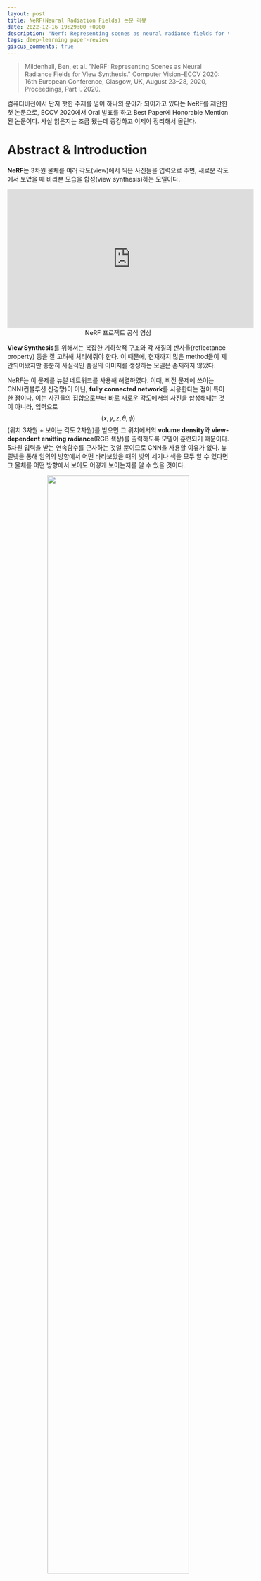 ```yaml
---
layout: post
title: NeRF(Neural Radiation Fields) 논문 리뷰
date: 2022-12-16 19:29:00 +0900
description: "Nerf: Representing scenes as neural radiance fields for view synthesis."
tags: deep-learning paper-review
giscus_comments: true
---
```


>Mildenhall, Ben, et al. "NeRF: Representing Scenes as Neural Radiance Fields for View Synthesis." Computer Vision–ECCV 2020: 16th European Conference, Glasgow, UK, August 23–28, 2020, Proceedings, Part I. 2020.

컴퓨터비전에서 단지 핫한 주제를 넘어 하나의 분야가 되어가고 있다는 NeRF를 제안한 첫 논문으로, ECCV 2020에서 Oral 발표를 하고 Best Paper에 Honorable Mention된 논문이다. 사실 읽은지는 조금 됐는데 종강하고 이제야 정리해서 올린다.

# Abstract & Introduction
**NeRF**는 3차원 물체를 여러 각도(view)에서 찍은 사진들을 입력으로 주면, 새로운 각도에서 보았을 때 바라본 모습을 합성(view synthesis)하는 모델이다.

<p align="center">
<iframe width="560" height="315" src="https://www.youtube.com/embed/JuH79E8rdKc" title="YouTube video player" frameborder="0" allow="accelerometer; autoplay; clipboard-write; encrypted-media; gyroscope; picture-in-picture" allowfullscreen></iframe>
<br>
NeRF 프로젝트 공식 영상
</p>

**View Synthesis**를 위해서는 복잡한 기하학적 구조와 각 재질의 반사율(reflectance property) 등을 잘 고려해 처리해줘야 한다. 이 때문에, 현재까지 많은 method들이 제안되어왔지만 충분히 사실적인 품질의 이미지를 생성하는 모델은 존재하지 않았다.

NeRF는 이 문제를 뉴럴 네트워크를 사용해 해결하였다. 이때, 비전 문제에 쓰이는 CNN(컨볼루션 신경망)이 아닌, **fully connected network**를 사용한다는 점이 특이한 점이다. 이는 사진들의 집합으로부터 바로 새로운 각도에서의 사진을 합성해내는 것이 아니라, 입력으로 $$(x, y, z, \theta, \phi)$$ (위치 3차원 + 보이는 각도 2차원)를 받으면 그 위치에서의 **volume density**와 **view-dependent emitting radiance**(RGB 색상)를 출력하도록 모델이 훈련되기 때문이다. 5차원 입력을 받는 연속함수를 근사하는 것일 뿐이므로 CNN을 사용할 이유가 없다. 뉴럴넷을 통해 임의의 방향에서 어떤 바라보았을 때의 빛의 세기나 색을 모두 알 수 있다면 그 물체를 어떤 방향에서 보아도 어떻게 보이는지를 알 수 있을 것이다.

<p align="center" style="color:gray">
<img src="/assets/img/NeRF/fig1.jpeg" width="80%"/>
</p>

NeRF를 훈련시킨 후에 새로운 각도에서 보는 모습을 합성하는 과정은 다음과 같다. 
1. 3차원 공간 상의 점들을 샘플링한 후,
2. 각 점의 좌표와 그 점에서 물체를 바라보는 각도를 NeRF에 입력으로 넣어준 후
3. 출력으로 나온 색깔과 density를 사용해, classical한 렌더링 방법으로 2D 이미지를 구성해 낸다.

이때 volume rendering이라는 문제 자체가 특성상 미분가능할 수밖에 없기 떄문에, 경사하강법(gradient descent)을 사용해 입력 이미지와, NeRF가 렌더링한 이미지 사이의 차이를 최소화하는 방식으로 트레이닝을 하면 된다.

<p align="center" style="color:gray">
<img src="/assets/img/NeRF/fig2.jpeg" width="80%"/><br>
Overall pipeline
</p>

NeRF의 장점은 3차원 공간에 대한 정보를 voxel(픽셀의 3차원 버전)에 저장하는 것이 아니라 뉴럴넷의 가중치로써 저장하기 떄문에 저장공간을 획기적으로 줄일 수 있다는 것이다. 또한, NeRF는 기존의 SOTA(state-of-the-art) 모델과 비교하여 정성적/정량적으로 더 좋은 성능을 보이는 것으로 확인되었다.

# NeRF의 아키텍처
앞서 언급했듯이 NeRF는 5D vector-valued function을 MLP로 근사하여 사용한다. 이는

$$F_\Theta : (\mathbf{x, d}) \mapsto (\mathbf{c}, \sigma)$$

로 표현할 수 있다. 여기서 $$\mathbf{x}=(x, y, z)$$는 3차원 위치, $$d$$는 바라보는 각도 $$(\theta, \phi)$$를 3차원 단위벡터로 나타낸 것이며 출력 $$c$$는 색깔(RGB), $$\sigma$$는 volume density를 나타낸다. 

주의해야 할 것이, $$(x, y, z)$$는 보는 위치, 즉 관찰자의 위치가 아니라 **"관찰당하는 점"의 좌표**라는 것이다. 따라서 volume density $$\sigma$$는 해당 지점의 성질이므로 위치에만 의존하는 함수인 반면, $$c$$는 위치와 각도에 모두 의존하게 된다. 바라보는 각도에 따라서 반사율 등의 효과로 색깔이 달라질 수 있기 때문이다. 이를 고려하기 위해서 NeRF는 아래와 같은 아키텍처를 가진다.

<p align="center" style="color:gray">
<img src="/assets/img/NeRF/fig3.png" width="80%"/>
<br>
NeRF의 아키텍처. 파란색 계층들은 모두 256개 (또는 128개)의 뉴런으로 구성된 fully connected layer 다음에 ReLU 활성화 함수를 연결한 것이다. (<a href="https://towardsdatascience.com/nerf-representing-scenes-as-neural-radiance-fields-for-view-synthesis-ef1e8cebace4">출처</a>)
</p>

그림에서 볼 수 있듯이 fully connected layer를 8개 거친 후 NeRF는 $$\sigma$$와 256차원 벡터를 출력한다. $$\sigma$$는 $$\mathbf{d}$$ 가 입력으로 들어오기도 전에 출력되므로 각도에 의존하지 않는 상태이다. 256차원 벡터는 다시 각도를 나타내는 $$\mathbf{d}$$와 이어붙여져서(concatenate) 뉴런 128개짜리 fully connected layer를 한번 통과한 후에 RGB 색깔을 출력한다. 따라서 $$\mathbf{c}$$는 각도에 의존하게 된다. 

$$c$$의 경우, $$\mathbf{x}$$지점에서 $$\mathbf{d}$$ 방향으로 방사되는(radiate) 빛의 색과 세기이므로 **directional emitted radiance**라는 이름을 붙일 수 있을 것이다.

# Volume Rendering
이제 NeRF를 통해 공간 상의 임의의 지점에서의 volume density $$\sigma$$와 directional emitted radiance $$c$$를 알 수 있게 되었다. 사실 지금까지 volume density $$\sigma$$의 의미가 뭔지 모호했는데, 여기서 그 정의가 제대로 나오게 된다.

$$\sigma(\mathbf{x})ds$$는 광선이 $$\mathbf{x}$$를 포함하는 미소길이 $$ds$$만큼의 구간에서 막혀서 사라지는 확률이다. 정의에 의해서 카메라의 렌즈로 들어가는

$$\mathbf{r}(t) = \mathbf{o}+ t\mathbf{d} \quad\quad (t_n \le t \le t_f)$$

의 광선이 있을 때, 카메라가 이 광선으로부터 느끼는 빛의 세기와 색깔은

$$ C(\mathbf{r}) = \int_{t_n}^{t_f}T(t) \sigma(\mathbf{r}(t))\mathbf{c}(\mathbf{r}(t), \mathbf{d})dt\quad\text{where}\quad T(t) = \text{exp}\left(-\int_{t_n}^t \sigma(\mathbf{r}(s))ds\right)$$

로 계산할 수 있다. 여기서 $$T(t)$$는 accumulated transmittance라는 이름이 붙은 함수이다. 이는 광선이 $$t_n$$에서 $$t$$까지를 어떤 입자와 부딪쳐서 막혀 사라지지 않고 통과할 확률을 의미한다. 정의에 의해

$$ \frac{1}{T}\frac{dT}{dt} = -\sigma(\mathbf{r}(t)) $$

일 것이므로 어렵지 않게 유도가 가능하다. ($$d$$이 단위벡터이므로 $$\vert d\mathbf{r}\vert = dt$$이다) 

$$C(\mathbf{r})$$을 적분을 통해 계산하기 위해서는 

$$t_i \sim U\left[t_n + \frac{i-1}{N}(t_f-t_n), t_n+\frac{i}{N}(t_f-t_n)\right]$$

으로 샘플링을 한 후 Riemann sum으로 구분구적법하듯이 적분값을 구하면 된다. (점을 등간격으로 잡는 것도 아니고, 아예 $$ U(t_n, t_f)$$에서 $$N$$개를 샘플링하는 것도 아니고 구간을 쪼갠 후 각각에서 랜덤하게 샘플링해주는 이유는 잘 모르겠다.)

식으로 나타내자면 다음과 같다.

$$ \hat{C}(\mathbf{r})  = \sum_{i=1}^N T_i(1-\text{exp}(-\sigma_i \delta_i))\mathbf{c_i}$$

$$ T_i = \text{exp}\left(-\sum_{j=1}^{i-1}\sigma_j\delta_j\right)\quad\quad \delta_i = t_{i+1}-t_i$$

# NeRF의 훈련
앞서 이야기한 내용을 정리하자면 다음과 같다.
* NeRF는 5D input $$(\mathbf{x}, \mathbf{d})$$를 받아서 색깔과 volume density를 내보낸다.
* 이를 volume rendering 테크닉을 이용해 2D 사진으로 구성해낸다.
* 구성해낸 사진과 ground truth의 차이를 구해, loss function으로 삼아 트레이닝시킨다.
그런데 실제로는 이것만으로는 충분히 좋은 해상도의 사진을 얻을 수 없기 때문에 저자들은 두 가지 개선점을 도입하였다. 

## Positional Encoding
Positional Encoding은 자연어처리에서 많이 사용되는 방법이다. 문장을 Transformer와 같은 모델에 넣어줄 때, 단어간의 순서 관계를 넣어주기 위해서 

$$\gamma(p) = \left(\sin(2^0\pi p), \cos(2^0\pi p),\cdots, \sin(2^{L-1}\pi p), \cos(2^{L-1}\pi p)\right)$$

과 같은 벡터를 더해주는 방법이다. 

<p align="center" style="color:gray">
<img src="https://d33wubrfki0l68.cloudfront.net/ef81ee3018af6ab6f23769031f8961afcdd67c68/3358f/img/transformer_architecture_positional_encoding/positional_encoding.png" width="80%"/><br>
Positional Encoding을 시각화한 것. 세로축이 p에 해당한다. (<a href="https://kazemnejad.com/blog/transformer_architecture_positional_encoding/">출처</a>)
<br>
</p>
NeRF에서는 무언가의 순서관계를 위한 것은 아니고, 다른 목적으로 사용된다. 기본적으로 MLP는 연속함수를 근사한다. 우리가 렌더링하려는 물체가 아주 세밀한 구조를 가진다면, 우리의 MLP는 위치와 각도에 따라 출력이 매우 빠르게 변해야 하고(high-frequency variation) 이러한 함수는 MLP가 잘 근사할 수 없게 된다. 이것을 해결하기 위해서 우리는 MLP에 $$\mathbf{x}$$와 $$\mathbf{d}$$를 넣어주는 대신, $$\gamma(\mathbf{x})$$와 $$\gamma(\mathbf{d})$$를 넣어줄 것이다. 이렇게 하면 입력 자체에 $$\mathbf{x}$$와 $$\mathbf{d}$$에 대한 high-frequency term들이 들어가므로, 이들을 적절하게 변환한 결과인 MLP의 출력 또한 high-frequency variation을 잘 표현할 수 있게 된다.

## Hierarchical Sampling
ACM 논문 버전에서는 생략했지만, arXiv의 원문을 보면 Hierarchical sampling이라는 것을 도입했다고 언급하고 있다. 간단하게 말하자면, $$t$$를 샘플링하여 $$\hat{C}$$를 계산할 때 위에서 설명한 것처럼 naïve하게 하지 않고 이를 위해 네트워크를 미리 대충(coarsely) 훈련시켜 놓는 것이다. 실제 NeRF의 구현에서는 먼저 coarse network를 위에서 설명한 방식으로 훈련시켜서, 물체의 대략적인 volume density에 대한 정보를 얻는다. 이후 fine network를 트레이닝할 때에는 $$t$$를 샘플링할 때는 coarse network가 알려주는 volume density의 분포를 토대로, volume density가 높은 곳에서는 $$t$$를 많이 샘플링하고 그렇지 않은 곳에서는 적게 샘플링하는 방식을 사용한다. 이를 통해 렌더링을 위해 중요한 부분들을 위주로 샘플링을 함으로써 해상도의 향상을 이루어낼 수 있다.


# Results

<p align="center" style="color:gray">
<img src="/assets/img/NeRF/fig4.jpeg" width="90%"/>
<br>
NeRF와 기존 방법들의 정성적 비교. 맨 왼쪽 열이 ground truth(실제), 두 번째가 NeRF의 결과이고 나머지는 기존의 방법들의 결과 사진이다.
</p>

위 사진에서 볼 수 있듯이 정성적인 비교에서도 NeRF는 기존의 모델들과 비교하여 압도적인 성능을 보여주었으며, 미세한 구조나 섬세한 재질의 표현이 필요한 경우에도 높은 해상도의 이미지를 합성해내는 것을 확인할 수 있었다.

<p align="center" style="color:gray">
<img src="/assets/img/NeRF/fig5.jpg" width="90%"/>
<br> NeRF(맨 아래 행)와 기존 방법들의 정량적 비교. pSNR과 SSIM은 높을수록 좋고, LPIPS는 낮을수록 좋은 것이다
</p>

정량적 비교에서도 NeRF는기존 SOTA 모델보다 좋은 성능을 보여준다. 또한, 트레이닝하는 데 걸리는 시간이 긴 대신에 하나의 scene에 대한 파라미터들을 저장하는 데 5MB 이하의 메모리만으로 충분하다는 압도적인 장점을 가진다. 

# 결론
NeRF는 물체와 그 모습을 MLP를 사용해 연속함수로 근사하려던 기존 방법들의 단점을 해결하여, 공간 상의 좌표와 관찰 각도를 입력으로 받아 view-dependent emitted radiance와 volume density를 출력으로 하는 MLP, **neural radience field(NeRF)**를 정의하였다. 이는 Deep CNN을 사용해 물체를 voxel로 이산적으로 표현하려던 기존의 주류 방법론에 비해 우세한 성능을 보여주었다.

# 참고문헌
<a href="https://www.matthewtancik.com/nerf">프로젝트 사이트 </a>


